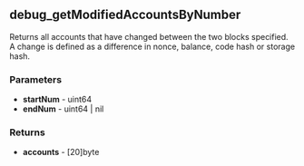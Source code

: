 ## debug_getModifiedAccountsByNumber
Returns all accounts that have changed between the two blocks specified. A change is defined as a difference in nonce, balance, code hash or storage hash.

### Parameters
- **startNum** - uint64
- **endNum** - uint64 | nil

### Returns
- **accounts** - [20]byte